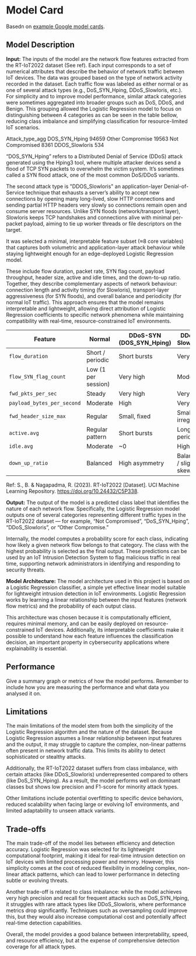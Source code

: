 # Model Card

Basedn on [example Google model cards](https://modelcards.withgoogle.com/model-reports). 

## Model Description

**Input:** The inputs of the model are the network flow features extracted from the RT-IoT2022 dataset (See ref). Each input corresponds to a set of numerical attributes that describe the behavior of network traffic between IoT devices. 
The data was grouped based on the type of network activity recorded in the dataset. Each traffic flow was labeled as either normal or as one of several attack types (e.g., DoS_SYN_Hping, DDoS_Slowloris, etc.). For simplicity and to improve model performance, similar attack categories were sometimes aggregated into broader groups such as DoS, DDoS, and Benign. This grouping allowed the Logistic Regression model to focus on distinguishing between 4 categories as can be seen in the table bellow, reducing class imbalance and simplifying classification for resource-limited IoT scenarios.

Attack_type_agg
DOS_SYN_Hping       94659
Other Compromise    19563
Not Compromised      8361
DDOS_Slowloris        534

“DOS_SYN_Hping” refers to a Distributed Denial of Service (DDoS) attack generated using the Hping3 tool, where multiple attacker devices send a flood of TCP SYN packets to overwhelm the victim system. It’s sometimes called a SYN flood attack, one of the most common DoS/DDoS variants.

The second attack type is "DDOS_Slowloris" an application-layer Denial-of-Service technique that exhausts a server’s ability to accept new connections by opening many long-lived, slow HTTP connections and sending partial HTTP headers very slowly so connections remain open and consume server resources. Unlike SYN floods (network/transport layer), Slowloris keeps TCP handshakes and connections alive with minimal per-packet payload, aiming to tie up worker threads or file descriptors on the target.

It was selected a minimal, interpretable feature subset (≈8 core variables) that captures both volumetric and application-layer attack behaviour while staying lightweight enough for an edge-deployed Logistic Regression model.

 These include flow duration, packet rate, SYN flag count, payload throughput, header size, active and idle times, and the down-to-up ratio. Together, they describe complementary aspects of network behaviour: connection length and activity timing (for Slowloris), transport-layer aggressiveness (for SYN floods), and overall balance and periodicity (for normal IoT traffic). This approach ensures that the model remains interpretable and lightweight, allowing direct attribution of Logistic Regression coefficients to specific network phenomena while maintaining compatibility with real-time, resource-constrained IoT environments.

| Feature                    | Normal              | DDoS-SYN (DOS_SYN_Hping) | DDoS-Slowloris         |
| -------------------------- | ------------------- | ------------------------ | ---------------------- |
| `flow_duration`            | Short / periodic    | Short bursts             | Very long              |
| `flow_SYN_flag_count`      | Low (1 per session) | Very high                | Moderate               |
| `fwd_pkts_per_sec`         | Steady              | Very high                | Very low               |
| `payload_bytes_per_second` | Moderate            | High                     | Very low               |
| `fwd_header_size_max`      | Regular             | Small, fixed             | Small, irregular       |
| `active.avg`               | Regular pattern     | Short bursts             | Long periods           |
| `idle.avg`                 | Moderate            | ~0                       | High                   |
| `down_up_ratio`            | Balanced            | High asymmetry           | Balanced / slight skew |

Ref: S., B. & Nagapadma, R. (2023). RT-IoT2022  [Dataset]. UCI Machine Learning Repository. https://doi.org/10.24432/C5P338.


**Output:** The output of the model is a predicted class label that identifies the nature of each network flow. Specifically, the Logistic Regression model outputs one of several categories representing different traffic types in the RT-IoT2022 dataset — for example, “Not Compromised”, “DoS_SYN_Hping”, “DDoS_Slowloris”, or “Other Compromise.”

Internally, the model computes a probability score for each class, indicating how likely a given network flow belongs to that category. The class with the highest probability is selected as the final output. These predictions can be used by an IoT Intrusion Detection System to flag malicious traffic in real time, supporting network administrators in identifying and responding to security threats.

**Model Architecture:** The model architecture used in this project is based on a Logistic Regression classifier, a simple yet effective linear model suitable for lightweight intrusion detection in IoT environments. Logistic Regression works by learning a linear relationship between the input features (network flow metrics) and the probability of each output class.

This architecture was chosen because it is computationally efficient, requires minimal memory, and can be easily deployed on resource-constrained IoT devices. Additionally, its interpretable coefficients make it possible to understand how each feature influences the classification decision, an important property in cybersecurity applications where explainability is essential.

## Performance

Give a summary graph or metrics of how the model performs. Remember to include how you are measuring the performance and what data you analysed it on. 

## Limitations

The main limitations of the model stem from both the simplicity of the Logistic Regression algorithm and the nature of the dataset. Because Logistic Regression assumes a linear relationship between input features and the output, it may struggle to capture the complex, non-linear patterns often present in network traffic data. This limits its ability to detect sophisticated or stealthy attacks.

Additionally, the RT-IoT2022 dataset suffers from class imbalance, with certain attacks (like DDoS_Slowloris) underrepresented compared to others (like DoS_SYN_Hping). As a result, the model performs well on dominant classes but shows low precision and F1-score for minority attack types.

Other limitations include potential overfitting to specific device behaviors, reduced scalability when facing large or evolving IoT environments, and limited adaptability to unseen attack variants.


## Trade-offs

The main trade-off of the model lies between efficiency and detection accuracy. Logistic Regression was selected for its lightweight computational footprint, making it ideal for real-time intrusion detection on IoT devices with limited processing power and memory. However, this simplicity comes at the cost of reduced flexibility in modeling complex, non-linear attack patterns, which can lead to lower performance in detecting subtle or evolving threats.

Another trade-off is related to class imbalance: while the model achieves very high precision and recall for frequent attacks such as DoS_SYN_Hping, it struggles with rare attack types like DDoS_Slowloris, where performance metrics drop significantly. Techniques such as oversampling  could improve this, but they would also increase computational cost and potentially affect real-time detection capabilities.

Overall, the model provides a good balance between interpretability, speed, and resource efficiency, but at the expense of comprehensive detection coverage for all attack types.
